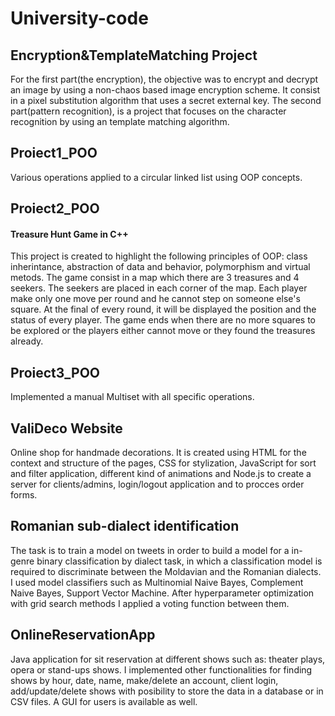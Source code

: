 # University-code

## Encryption&TemplateMatching Project
For the first part(the encryption), the objective was to encrypt and
decrypt an image by using a non-chaos based image encryption
scheme. It consist in a pixel substitution algorithm that uses a
secret external key. The second part(pattern recognition), is a project that focuses on the character recognition by using an
template matching algorithm.
## Proiect1_POO
  Various operations applied to a circular linked list using OOP concepts.
## Proiect2_POO
  #### Treasure Hunt Game in C++
This project is created to highlight the following principles of OOP: class inherintance, abstraction of data and behavior, polymorphism
and virtual metods. The game consist in a map which there are 3
treasures and 4 seekers. The seekers are placed in each corner of
the map. Each player make only one move per round and he cannot step on someone else's square. At the final of every round, it will be displayed the position and the status of every player. The game
ends when there are no more squares to be explored or the players either cannot move or they found the treasures already.

## Proiect3_POO
Implemented a manual Multiset with all specific operations.


## ValiDeco Website
Online shop for handmade decorations. It is created using HTML for the context and structure of the pages, CSS for stylization, JavaScript for sort and filter application, different kind of animations and Node.js to create a server for clients/admins, login/logout application and to procces order forms.

## Romanian sub-dialect identification
The task is to train a model on tweets in order to build a model for a
in-genre binary classification by dialect task, in which a classification model is required to discriminate between the Moldavian and the Romanian dialects. I used model classifiers such as Multinomial
Naive Bayes, Complement Naive Bayes, Support Vector Machine. After hyperparameter optimization with grid search methods I applied a voting function between them.

## OnlineReservationApp
Java application for sit reservation at different shows such as: theater plays, opera or stand-ups shows. I implemented other functionalities for finding shows by hour, date, name, make/delete an account, client login, add/update/delete shows with posibility to store the data in a database or in CSV files. A GUI for users is available as well. 

